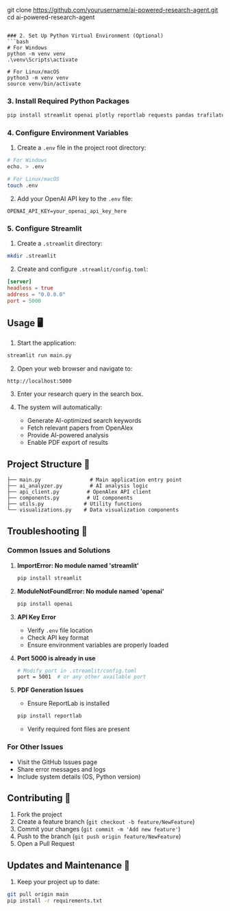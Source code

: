git clone https://github.com/yourusername/ai-powered-research-agent.git
cd ai-powered-research-agent
```

### 2. Set Up Python Virtual Environment (Optional)
```bash
# For Windows
python -m venv venv
.\venv\Scripts\activate

# For Linux/macOS
python3 -m venv venv
source venv/bin/activate
```

### 3. Install Required Python Packages
```bash
pip install streamlit openai plotly reportlab requests pandas trafilatura pypdf2 anthropic twilio
```

### 4. Configure Environment Variables
1. Create a `.env` file in the project root directory:
```bash
# For Windows
echo. > .env

# For Linux/macOS
touch .env
```

2. Add your OpenAI API key to the `.env` file:
```env
OPENAI_API_KEY=your_openai_api_key_here
```

### 5. Configure Streamlit
1. Create a `.streamlit` directory:
```bash
mkdir .streamlit
```

2. Create and configure `.streamlit/config.toml`:
```toml
[server]
headless = true
address = "0.0.0.0"
port = 5000
```

## Usage 🖥️

1. Start the application:
```bash
streamlit run main.py
```

2. Open your web browser and navigate to:
```
http://localhost:5000
```

3. Enter your research query in the search box.

4. The system will automatically:
   - Generate AI-optimized search keywords
   - Fetch relevant papers from OpenAlex
   - Provide AI-powered analysis
   - Enable PDF export of results

## Project Structure 📁

```
├── main.py                # Main application entry point
├── ai_analyzer.py         # AI analysis logic
├── api_client.py         # OpenAlex API client
├── components.py         # UI components
├── utils.py             # Utility functions
└── visualizations.py    # Data visualization components
```

## Troubleshooting 🔧

### Common Issues and Solutions

1. **ImportError: No module named 'streamlit'**
   ```bash
   pip install streamlit
   ```

2. **ModuleNotFoundError: No module named 'openai'**
   ```bash
   pip install openai
   ```

3. **API Key Error**
   - Verify `.env` file location
   - Check API key format
   - Ensure environment variables are properly loaded

4. **Port 5000 is already in use**
   ```bash
   # Modify port in .streamlit/config.toml
   port = 5001  # or any other available port
   ```

5. **PDF Generation Issues**
   - Ensure ReportLab is installed
   ```bash
   pip install reportlab
   ```
   - Verify required font files are present

### For Other Issues

- Visit the GitHub Issues page
- Share error messages and logs
- Include system details (OS, Python version)

## Contributing 🤝

1. Fork the project
2. Create a feature branch (`git checkout -b feature/NewFeature`)
3. Commit your changes (`git commit -m 'Add new feature'`)
4. Push to the branch (`git push origin feature/NewFeature`)
5. Open a Pull Request

## Updates and Maintenance 🔄

1. Keep your project up to date:
```bash
git pull origin main
pip install -r requirements.txt